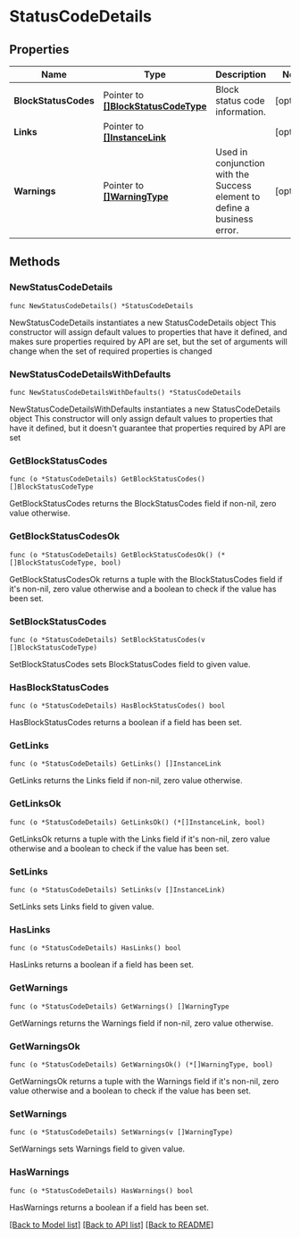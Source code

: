 # StatusCodeDetails

## Properties

Name | Type | Description | Notes
------------ | ------------- | ------------- | -------------
**BlockStatusCodes** | Pointer to [**[]BlockStatusCodeType**](BlockStatusCodeType.md) | Block status code information. | [optional] 
**Links** | Pointer to [**[]InstanceLink**](InstanceLink.md) |  | [optional] 
**Warnings** | Pointer to [**[]WarningType**](WarningType.md) | Used in conjunction with the Success element to define a business error. | [optional] 

## Methods

### NewStatusCodeDetails

`func NewStatusCodeDetails() *StatusCodeDetails`

NewStatusCodeDetails instantiates a new StatusCodeDetails object
This constructor will assign default values to properties that have it defined,
and makes sure properties required by API are set, but the set of arguments
will change when the set of required properties is changed

### NewStatusCodeDetailsWithDefaults

`func NewStatusCodeDetailsWithDefaults() *StatusCodeDetails`

NewStatusCodeDetailsWithDefaults instantiates a new StatusCodeDetails object
This constructor will only assign default values to properties that have it defined,
but it doesn't guarantee that properties required by API are set

### GetBlockStatusCodes

`func (o *StatusCodeDetails) GetBlockStatusCodes() []BlockStatusCodeType`

GetBlockStatusCodes returns the BlockStatusCodes field if non-nil, zero value otherwise.

### GetBlockStatusCodesOk

`func (o *StatusCodeDetails) GetBlockStatusCodesOk() (*[]BlockStatusCodeType, bool)`

GetBlockStatusCodesOk returns a tuple with the BlockStatusCodes field if it's non-nil, zero value otherwise
and a boolean to check if the value has been set.

### SetBlockStatusCodes

`func (o *StatusCodeDetails) SetBlockStatusCodes(v []BlockStatusCodeType)`

SetBlockStatusCodes sets BlockStatusCodes field to given value.

### HasBlockStatusCodes

`func (o *StatusCodeDetails) HasBlockStatusCodes() bool`

HasBlockStatusCodes returns a boolean if a field has been set.

### GetLinks

`func (o *StatusCodeDetails) GetLinks() []InstanceLink`

GetLinks returns the Links field if non-nil, zero value otherwise.

### GetLinksOk

`func (o *StatusCodeDetails) GetLinksOk() (*[]InstanceLink, bool)`

GetLinksOk returns a tuple with the Links field if it's non-nil, zero value otherwise
and a boolean to check if the value has been set.

### SetLinks

`func (o *StatusCodeDetails) SetLinks(v []InstanceLink)`

SetLinks sets Links field to given value.

### HasLinks

`func (o *StatusCodeDetails) HasLinks() bool`

HasLinks returns a boolean if a field has been set.

### GetWarnings

`func (o *StatusCodeDetails) GetWarnings() []WarningType`

GetWarnings returns the Warnings field if non-nil, zero value otherwise.

### GetWarningsOk

`func (o *StatusCodeDetails) GetWarningsOk() (*[]WarningType, bool)`

GetWarningsOk returns a tuple with the Warnings field if it's non-nil, zero value otherwise
and a boolean to check if the value has been set.

### SetWarnings

`func (o *StatusCodeDetails) SetWarnings(v []WarningType)`

SetWarnings sets Warnings field to given value.

### HasWarnings

`func (o *StatusCodeDetails) HasWarnings() bool`

HasWarnings returns a boolean if a field has been set.


[[Back to Model list]](../README.md#documentation-for-models) [[Back to API list]](../README.md#documentation-for-api-endpoints) [[Back to README]](../README.md)


